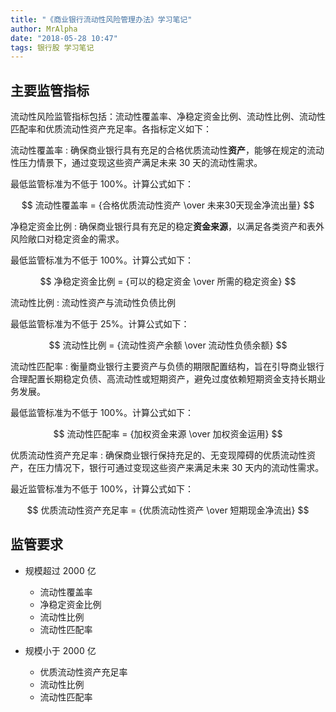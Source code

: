 ```yaml
---
title: "《商业银行流动性风险管理办法》学习笔记"
author: MrAlpha
date: "2018-05-28 10:47"
tags: 银行股 学习笔记
---
```


## 主要监管指标

流动性风险监管指标包括：流动性覆盖率、净稳定资金比例、流动性比例、流动性匹配率和优质流动性资产充足率。各指标定义如下：

流动性覆盖率
: 确保商业银行具有充足的合格优质流动性**资产**，能够在规定的流动性压力情景下，通过变现这些资产满足未来 30 天的流动性需求。

最低监管标准为不低于 100%。计算公式如下：

$$ 流动性覆盖率 = {合格优质流动性资产 \over 未来30天现金净流出量} $$

净稳定资金比例
: 确保商业银行具有充足的稳定**资金来源**，以满足各类资产和表外风险敞口对稳定资金的需求。

最低监管标准为不低于 100%。计算公式如下：

$$ 净稳定资金比例 = {可以的稳定资金 \over 所需的稳定资金} $$

流动性比例
: 流动性资产与流动性负债比例

最低监管标准为不低于 25%。计算公式如下：

$$ 流动性比例 = {流动性资产余额 \over 流动性负债余额} $$

流动性匹配率
: 衡量商业银行主要资产与负债的期限配置结构，旨在引导商业银行合理配置长期稳定负债、高流动性或短期资产，避免过度依赖短期资金支持长期业务发展。

最低监管标准为不低于 100%。计算公式如下：

$$ 流动性匹配率 = {加权资金来源 \over 加权资金运用} $$

优质流动性资产充足率
: 确保商业银行保持充足的、无变现障碍的优质流动性资产，在压力情况下，银行可通过变现这些资产来满足未来 30 天内的流动性需求。

最近监管标准为不低于 100%，计算公式如下：

$$ 优质流动性资产充足率 = {优质流动性资产 \over 短期现金净流出} $$

## 监管要求

- 规模超过 2000 亿

  + 流动性覆盖率
  + 净稳定资金比例
  + 流动性比例
  + 流动性匹配率

- 规模小于 2000 亿

  + 优质流动性资产充足率
  + 流动性比例
  + 流动性匹配率

  
